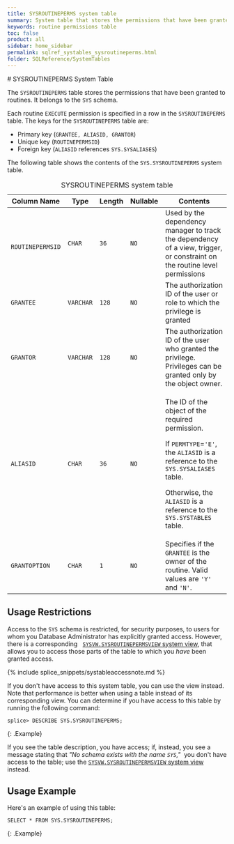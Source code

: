 ```yaml
---
title: SYSROUTINEPERMS system table
summary: System table that stores the permissions that have been granted to routines.
keywords: routine permissions table
toc: false
product: all
sidebar: home_sidebar
permalink: sqlref_systables_sysroutineperms.html
folder: SQLReference/SystemTables
---
```

<section>
<div class="TopicContent" data-swiftype-index="true" markdown="1">
# SYSROUTINEPERMS System Table

The `SYSROUTINEPERMS` table stores the permissions that have been
granted to routines. It belongs to the `SYS` schema.

Each routine `EXECUTE` permission is specified in a row in the
`SYSROUTINEPERMS` table. The keys for the `SYSROUTINEPERMS` table are:

* Primary key (`GRANTEE, ALIASID, GRANTOR`)
* Unique key (`ROUTINEPERMSID`)
* Foreign key (`ALIASID` references `SYS.SYSALIASES`)

The following table shows the contents of the `SYS.SYSROUTINEPERMS` system
table.

<table>
    <caption>SYSROUTINEPERMS system table</caption>
    <col />
    <col />
    <col />
    <col />
    <col />
    <thead>
        <tr>
            <th>Column Name</th>
            <th>Type</th>
            <th>Length</th>
            <th>Nullable</th>
            <th>Contents</th>
        </tr>
    </thead>
    <tbody>
        <tr>
            <td><code> ROUTINEPERMSID</code></td>
            <td><code>CHAR</code></td>
            <td><code>36</code></td>
            <td><code>NO</code></td>
            <td>Used by the dependency manager to track the dependency of a view, trigger, or constraint on the routine level permissions</td>
        </tr>
        <tr>
            <td><code>GRANTEE</code></td>
            <td><code>VARCHAR</code></td>
            <td><code>128</code></td>
            <td><code>NO</code></td>
            <td>The authorization ID of the user or role to which the privilege is granted</td>
        </tr>
        <tr>
            <td><code>GRANTOR</code></td>
            <td><code>VARCHAR</code></td>
            <td><code>128</code></td>
            <td><code>NO</code></td>
            <td>The authorization ID of the user who granted the privilege. Privileges can be granted only by the object owner.</td>
        </tr>
        <tr>
            <td><code>ALIASID</code></td>
            <td><code>CHAR</code></td>
            <td><code>36</code></td>
            <td><code>NO</code></td>
            <td>
                <p class="noSpaceAbove">The ID of the object of the required permission.</p>
                <p> If <code>PERMTYPE</code>=<code>'E'</code>, the <code>ALIASID</code> is a reference to the <code>SYS.SYSALIASES</code> table.</p>
                <p> Otherwise, the <code>ALIASID</code> is a reference to the <code>SYS.SYSTABLES</code> table.</p>
            </td>
        </tr>
        <tr>
            <td><code>GRANTOPTION</code></td>
            <td><code>CHAR</code></td>
            <td><code>1</code></td>
            <td><code>NO</code></td>
            <td>Specifies if the <code>GRANTEE</code> is the owner of the routine. Valid values are <code>'Y'</code> and <code>'N'</code>.</td>
        </tr>
    </tbody>
</table>

## Usage Restrictions

Access to the `SYS` schema is restricted, for security purposes, to users for whom you Database Administrator has explicitly granted access. However, there is a corresponding&nbsp;&nbsp; [`SYSVW.SYSROUTINEPERMSVIEW` system view](sqlref_sysviews_sysroutinepermsview.html), that allows you to access those parts of the table to which you _have_ been granted access.

{% include splice_snippets/systableaccessnote.md %}

If you don't have access to this system table, you can use the view instead. Note that performance is better when using a table instead of its corresponding view. You can determine if you have access to this table by running the following command:

```
splice> DESCRIBE SYS.SYSROUTINEPERMS;
```
{: .Example}

If you see the table description, you have access; if, instead, you see a message stating that _"No schema exists with the name `SYS`,"_&nbsp; you don't have access to the table; use the [`SYSVW.SYSROUTINEPERMSVIEW` system view](sqlref_sysviews_sysroutinepermsview.html) instead.

## Usage Example

Here's an example of using this table:

```
SELECT * FROM SYS.SYSROUTINEPERMS;
```
{: .Example}


</div>
</section>

